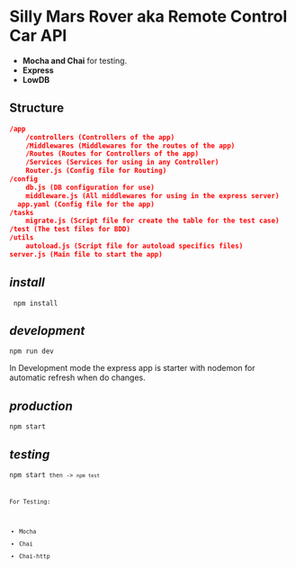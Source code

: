 # Silly Mars Rover aka Remote Control Car API

 - **Mocha and Chai** for testing.
 - **Express**
 - **LowDB**

Structure
---------
```json
/app
	/controllers (Controllers of the app)
	/Middlewares (Middlewares for the routes of the app)
	/Routes (Routes for Controllers of the app)
	/Services (Services for using in any Controller)
	Router.js (Config file for Routing)
/config
	db.js (DB configuration for use)
	middleware.js (All middlewares for using in the express server)
  app.yaml (Config file for the app)
/tasks
	migrate.js (Script file for create the table for the test case)
/test (The test files for BDD)
/utils
	autoload.js (Script file for autoload specifics files)
server.js (Main file to start the app)
```

*install*
------------
<code> npm install </code>


*development*
------------

<code>npm run dev</code>

In Development mode the express app is starter with nodemon for automatic refresh when do changes.

*production*
------------

<code>npm start</code>

*testing*
-------
<code>npm start<code>
then ->
<code>npm test</code>

For Testing:

 - Mocha
 - Chai
 - Chai-http
